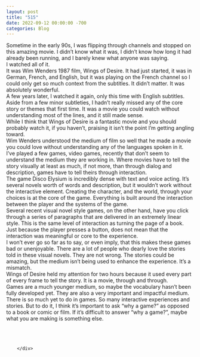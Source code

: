 ```yaml
---
layout: post
title: "515"
date: 2022-09-12 00:00:00 -700
categories: Blog
---
```


<div class="blog-content">
				<div class="paragraph"><span><span>Sometime in the early 90s, I was flipping through channels and stopped on this amazing movie. I didn&rsquo;t know what it was, I didn&rsquo;t know how long it had already been running, and I barely knew what anyone was saying.</span></span><br><span></span><span><span>I watched all of it.</span></span><br><span></span><span><span>It was Wim Wenders 1987 film, Wings of Desire. It had just started, it was in German, French, and English, but it was playing on the French channel so I could only get so much context from the subtitles. It didn&rsquo;t matter. It was absolutely wonderful.&nbsp;</span></span><br><span></span><span><span>A few years later, I watched it again, only this time with English subtitles. Aside from a few minor subtleties, I hadn&rsquo;t really missed any of the core story or themes that first time. It was a movie you could watch without understanding most of the lines, and it still made sense.</span></span><br><span></span><span><span>While I think that Wings of Desire is a fantastic movie and you should probably watch it, if you haven&rsquo;t, praising it isn&rsquo;t the point I&rsquo;m getting angling toward.</span></span><br><span></span><span><span>Wim Wenders understood the medium of film so well that he made a movie you could love without understanding any of the languages spoken in it.</span></span><br><span></span><span><span>I&rsquo;ve played a few games, video games, recently that don&rsquo;t seem to understand the medium they are working in. Where movies have to tell the story visually at least as much, if not more, than through dialog and description, games have to tell theirs through interaction.</span></span><br><span></span><span><span>The game Disco Elysium is incredibly dense with text and voice acting. It&rsquo;s several novels worth of words and description, but it wouldn&rsquo;t work without the interactive element. Creating the character, and the world, through your choices is at the core of the game. Everything is built around the interaction between the player and the systems of the game.</span></span><br><span></span><span><span>Several recent visual novel style games, on the other hand, have you click through a series of paragraphs that are delivered in an extremely linear style. This is the same level of interaction as turning the page of a book. Just because the player presses a button, does not mean that the interaction was meaningful or core to the experience.</span></span><br><span></span><span><span>I won&rsquo;t ever go so far as to say, or even imply, that this makes these games bad or unenjoyable. There are a lot of people who dearly love the stories told in these visual novels. They are not wrong. The stories could be amazing, but the medium isn&rsquo;t being used to enhance the experience. It&rsquo;s a mismatch.</span></span><br><span></span><span><span>Wings of Desire held my attention for two hours because it used every part of every frame to tell the story. It is a movie, through and through.</span></span><br><span></span><span><span>Games are a much younger medium, so maybe the vocabulary hasn&rsquo;t been fully developed yet. They are also a very important and impactful medium. There is so much yet to do in games. So many interactive experiences and stories. But to do it, I think it&rsquo;s important to ask &ldquo;why a game?&rdquo; as opposed to a book or comic or film. If it&rsquo;s difficult to answer &ldquo;why a game?&rdquo;, maybe what you are making is something else.</span></span><br><span></span><br><br>&#8203;</div>

		</div>
        